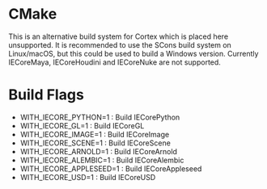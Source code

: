 CMake
=====

This is an alternative build system for Cortex which is placed here unsupported.
It is recommended to use the SCons build system on Linux/macOS, but this could be used to build a Windows version.
Currently IECoreMaya, IECoreHoudini and IECoreNuke are not supported.

Build Flags
===========

- WITH_IECORE_PYTHON=1 : Build IECorePython
- WITH_IECORE_GL=1 : Build IECoreGL
- WITH_IECORE_IMAGE=1 : Build IECoreImage
- WITH_IECORE_SCENE=1 : Build IECoreScene
- WITH_IECORE_ARNOLD=1 : Build IECoreArnold
- WITH_IECORE_ALEMBIC=1 : Build IECoreAlembic
- WITH_IECORE_APPLESEED=1 : Build IECoreAppleseed
- WITH_IECORE_USD=1 : Build IECoreUSD

